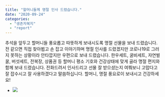 ```yaml
---
title: "할머니들께 명절 인사 드렸습니다."
date: "2020-09-24"
categories: 
  - "생존자복지"
  - "report"
---
```


추석을 앞두고 할머니들 풍요롭고 따뜻하게 보내시도록 명절 선물을 보내 드렸습니다. 전 같으면 직접 찾아뵙고 손 잡고 이야기하며 명절 인사를 드렸겠지만 코로나19로 그러지 못하는 상황이라 안타깝지만 우편으로 보내 드렸습니다. 한우세트, 굴비세트, 자연벌꿀, 버섯세트, 전복장, 상품권 등 할머니 평소 기호와 건강상태에 맞게 골라 명절 편지와 함께 보내 드렸습니다. 전화드려서 인사드리고 선물 잘 받으셨는지 여쭤보니 고맙다고 잘 잡수시고 잘 사용하겠다고 말씀하십니다. 할머니, 명절 풍요로이 보내시고 건강하세요!

- ![](https://womenandwar.net/kr/wp-content/uploads/2020/10/photo_2020-10-08_14-27-31-768x1024.jpg)
